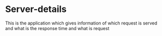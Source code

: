 # Server-details
This is the application which gives information of which request is served and what is the response time and what is request
